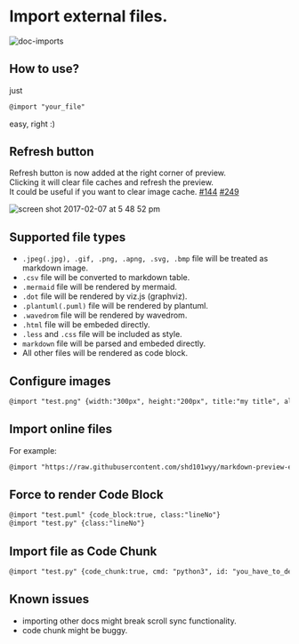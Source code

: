 # Import external files.  

![doc-imports](https://cloud.githubusercontent.com/assets/1908863/22716507/f352a4b6-ed5b-11e6-9bac-88837f111de0.gif)

## How to use?  
just  
  ```markdown
  @import "your_file"  
  ```
easy, right :)

## Refresh button  
Refresh button is now added at the right corner of preview.  
Clicking it will clear file caches and refresh the preview.  
It could be useful if you want to clear image cache. [#144](https://github.com/shd101wyy/markdown-preview-enhanced/issues/144) [#249](https://github.com/shd101wyy/markdown-preview-enhanced/issues/249)      

![screen shot 2017-02-07 at 5 48 52 pm](https://cloud.githubusercontent.com/assets/1908863/22716917/c7088ae0-ed5d-11e6-8db9-e1ab035a3a2b.png)

## Supported file types
* `.jpeg(.jpg), .gif, .png, .apng, .svg, .bmp` file will be treated as markdown image.  
* `.csv` file will be converted to markdown table.  
* `.mermaid` file will be rendered by mermaid.  
* `.dot` file will be rendered by viz.js (graphviz).  
* `.plantuml(.puml)` file will be rendered by plantuml.  
* `.wavedrom` file will be rendered by wavedrom.  
* `.html` file will be embeded directly.  
* `.less` and `.css` file will be included as style.
* `markdown` file will be parsed and embeded directly.     
* All other files will be rendered as code block.    

## Configure images  
  ```markdown  
  @import "test.png" {width:"300px", height:"200px", title:"my title", alt:"my alt"}
  ```

## Import online files
For example:  
  ```markdown
  @import "https://raw.githubusercontent.com/shd101wyy/markdown-preview-enhanced/master/LICENSE.md"
  ```

## Force to render Code Block  
  ```markdown
  @import "test.puml" {code_block:true, class:"lineNo"}
  @import "test.py" {class:"lineNo"}
  ```

## Import file as Code Chunk  
  ```markdown
  @import "test.py" {code_chunk:true, cmd: "python3", id: "you_have_to_declare_id_here"}
  ```

## Known issues  
* importing other docs might break scroll sync functionality.  
* code chunk might be buggy.  